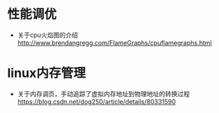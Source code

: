 
# 性能调优

- 关于cpu火焰图的介绍 http://www.brendangregg.com/FlameGraphs/cpuflamegraphs.html


# linux内存管理
- 关于内存调页，手动追踪了虚拟内存地址到物理地址的转换过程 https://blog.csdn.net/dog250/article/details/80331590
